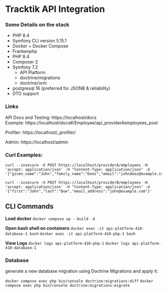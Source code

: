# Tracktik API Integration

### Some Details on the stack 

- PHP 8.4
- Symfony CLI version 5.15.1
- Docker + Docker Compose
- Frankenphp
- PHP 8.4
- Composer 2
- Symfony 7.2
    - API Platform
    - doctrine/migrations
    - doctrine/orm
- postgresql 16 (preferred for JSONB & reliability)
- DTO support

### Links

API Docs and Testing: https://localhost/docs  
Example: https://localhost/docs#/Employee/api_providerAemployees_post

Profiler: https://localhost/_profiler/  

Admin: https://localhost/admin  

### Curl Examples:

```
curl --insecure -X POST https://localhost/providerA/employees -H 'accept: application/json' -H "Content-Type: application/json" -d '{"given_name":"John","family_name":"Doez","email":"johndoez@example.com"}'

curl --insecure -X POST https://localhost/providerB/employees -H 'accept: application/json' -H "Content-Type: application/json" -d '{"first":"John","last":"Doe","email_address":"john@example.com"}'
```

## CLI Commands

**Load docker**
`docker compose up --build -d`

**Open bash shell on containers**
`docker exec -it api-platform-410-database-1 bash`
`docker exec -it api-platform-410-php-1 bash`

**View Logs**
`docker logs api-platform-410-php-1`
`docker logs api-platform-410-database-1`

### Database

generate a new database migration using Doctrine Migrations and apply it:

`docker compose exec php bin/console doctrine:migrations:diff`
`docker compose exec php bin/console doctrine:migrations:migrate`


